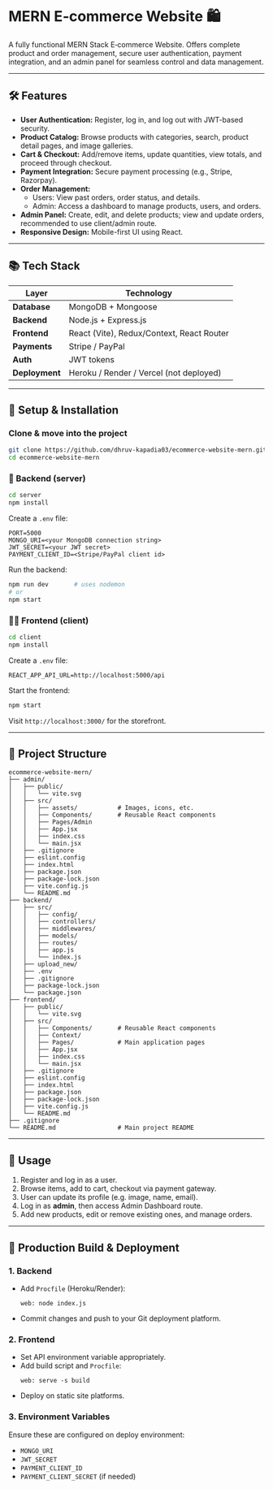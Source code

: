# MERN E‑commerce Website 🛍️

A fully functional MERN Stack E‑commerce Website. Offers complete product and order management, secure user authentication, payment integration, and an admin panel for seamless control and data management.

---

## 🛠 Features

- **User Authentication:** Register, log in, and log out with JWT-based security.
- **Product Catalog:** Browse products with categories, search, product detail pages, and image galleries.
- **Cart & Checkout:** Add/remove items, update quantities, view totals, and proceed through checkout.
- **Payment Integration:** Secure payment processing (e.g., Stripe, Razorpay).
- **Order Management:**
  - Users: View past orders, order status, and details.
  - Admin: Access a dashboard to manage products, users, and orders.
- **Admin Panel:** Create, edit, and delete products; view and update orders, recommended to use client/admin route.
- **Responsive Design:** Mobile-first UI using React.

---

## 📚 Tech Stack

| Layer        | Technology                          |
|--------------|-------------------------------------|
| **Database** | MongoDB + Mongoose                  |
| **Backend**  | Node.js + Express.js                |
| **Frontend** | React (Vite), Redux/Context, React Router |
| **Payments** | Stripe / PayPal                     |
| **Auth**     | JWT tokens                          |
| **Deployment**| Heroku / Render / Vercel (not deployed)  |

---

## 🧩 Setup & Installation

### Clone & move into the project
```bash
git clone https://github.com/dhruv-kapadia03/ecommerce-website-mern.git
cd ecommerce-website-mern
```

### 🛒 Backend (server)
```bash
cd server
npm install
```
Create a `.env` file:
```
PORT=5000
MONGO_URI=<your MongoDB connection string>
JWT_SECRET=<your JWT secret>
PAYMENT_CLIENT_ID=<Stripe/PayPal client id>
```
Run the backend:
```bash
npm run dev       # uses nodemon
# or
npm start
```

### 🧑‍💻 Frontend (client)
```bash
cd client
npm install
```
Create a `.env` file:
```
REACT_APP_API_URL=http://localhost:5000/api
```
Start the frontend:
```bash
npm start
```

Visit `http://localhost:3000/` for the storefront.

---

## 📝 Project Structure

```
ecommerce-website-mern/
├── admin/                    
│   ├── public/
│   │   └── vite.svg
│   ├── src/
│   │   ├── assets/           # Images, icons, etc.
│   │   ├── Components/       # Reusable React components
│   │   ├── Pages/Admin       
│   │   ├── App.jsx
│   │   ├── index.css
│   │   └── main.jsx
│   ├── .gitignore
│   ├── eslint.config
│   ├── index.html
│   ├── package.json
│   ├── package-lock.json
│   ├── vite.config.js
│   └── README.md 
├── backend/                  
│   ├── src/  
│   │   ├── config/           
│   │   ├── controllers/       
│   │   ├── middlewares/            
│   │   ├── models/            
│   │   ├── routes/
│   │   ├── app.js
│   │   └── index.js
│   ├── upload_new/              
│   ├── .env                  
│   ├── .gitignore
│   ├── package-lock.json  
│   └── package.json
├── frontend/
│   ├── public/
│   │   └── vite.svg
│   ├── src/
│   │   ├── Components/       # Reusable React components
│   │   ├── Context/       
│   │   ├── Pages/            # Main application pages
│   │   ├── App.jsx
│   │   ├── index.css
│   │   └── main.jsx
│   ├── .gitignore
│   ├── eslint.config
│   ├── index.html
│   ├── package.json
│   ├── package-lock.json
│   ├── vite.config.js
│   └── README.md
├── .gitignore
└── README.md                 # Main project README
```

---

## 🎯 Usage

1. Register and log in as a user.
2. Browse items, add to cart, checkout via payment gateway.
3. User can update its profile (e.g. image, name, email).
4. Log in as **admin**, then access Admin Dashboard route.
5. Add new products, edit or remove existing ones, and manage orders.

---

## 🚀 Production Build & Deployment

### 1. Backend
- Add `Procfile` (Heroku/Render):
  ```
  web: node index.js
  ```
- Commit changes and push to your Git deployment platform.

### 2. Frontend
- Set API environment variable appropriately.
- Add build script and `Procfile`:
  ```
  web: serve -s build
  ```
- Deploy on static site platforms.

### 3. Environment Variables
Ensure these are configured on deploy environment:

- `MONGO_URI`
- `JWT_SECRET`
- `PAYMENT_CLIENT_ID`
- `PAYMENT_CLIENT_SECRET` (if needed)
